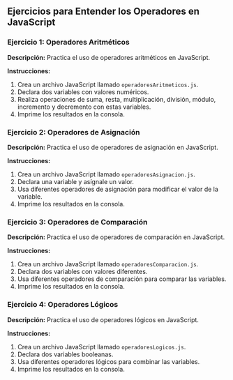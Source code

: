## Ejercicios para Entender los Operadores en JavaScript

### Ejercicio 1: Operadores Aritméticos

**Descripción:**
Practica el uso de operadores aritméticos en JavaScript.

**Instrucciones:**
1. Crea un archivo JavaScript llamado `operadoresAritmeticos.js`.
2. Declara dos variables con valores numéricos.
3. Realiza operaciones de suma, resta, multiplicación, división, módulo, incremento y decremento con estas variables.
4. Imprime los resultados en la consola.

### Ejercicio 2: Operadores de Asignación

**Descripción:**
Practica el uso de operadores de asignación en JavaScript.

**Instrucciones:**
1. Crea un archivo JavaScript llamado `operadoresAsignacion.js`.
2. Declara una variable y asígnale un valor.
3. Usa diferentes operadores de asignación para modificar el valor de la variable.
4. Imprime los resultados en la consola.

### Ejercicio 3: Operadores de Comparación

**Descripción:**
Practica el uso de operadores de comparación en JavaScript.

**Instrucciones:**
1. Crea un archivo JavaScript llamado `operadoresComparacion.js`.
2. Declara dos variables con valores diferentes.
3. Usa diferentes operadores de comparación para comparar las variables.
4. Imprime los resultados en la consola.

### Ejercicio 4: Operadores Lógicos

**Descripción:**
Practica el uso de operadores lógicos en JavaScript.

**Instrucciones:**
1. Crea un archivo JavaScript llamado `operadoresLogicos.js`.
2. Declara dos variables booleanas.
3. Usa diferentes operadores lógicos para combinar las variables.
4. Imprime los resultados en la consola.
